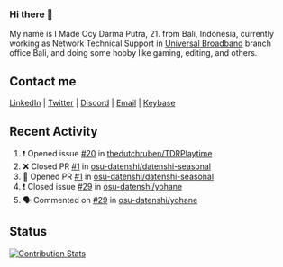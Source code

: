### Hi there 👋

My name is I Made Ocy Darma Putra, 21. from Bali, Indonesia, currently working as Network Technical Support in [Universal Broadband](https://universal.net.id) branch office Bali, and doing some hobby like gaming, editing, and others.

## Contact me

[LinkedIn](https://linkedin.com/in/troke) | [Twitter](https://twitter.com/darma_ochi) | [Discord](https://link.troke.id/discord) | <a href="mailto:ochi@troke.id">Email</a> | [Keybase](https://keybase.io/troke)

## Recent Activity

<!--START_SECTION:activity-->
1. ❗️ Opened issue [#20](https://github.com/thedutchruben/TDRPlaytime/issues/20) in [thedutchruben/TDRPlaytime](https://github.com/thedutchruben/TDRPlaytime)
2. ❌ Closed PR [#1](https://github.com/osu-datenshi/datenshi-seasonal/pull/1) in [osu-datenshi/datenshi-seasonal](https://github.com/osu-datenshi/datenshi-seasonal)
3. 💪 Opened PR [#1](https://github.com/osu-datenshi/datenshi-seasonal/pull/1) in [osu-datenshi/datenshi-seasonal](https://github.com/osu-datenshi/datenshi-seasonal)
4. ❗️ Closed issue [#29](https://github.com/osu-datenshi/yohane/issues/29) in [osu-datenshi/yohane](https://github.com/osu-datenshi/yohane)
5. 🗣 Commented on [#29](https://github.com/osu-datenshi/yohane/issues/29) in [osu-datenshi/yohane](https://github.com/osu-datenshi/yohane)
<!--END_SECTION:activity-->

## Status

[![Contribution Stats](https://github-contribution-stats.vercel.app/api/?username=troke12)](https://github.com/LordDashMe/github-contribution-stats/)
